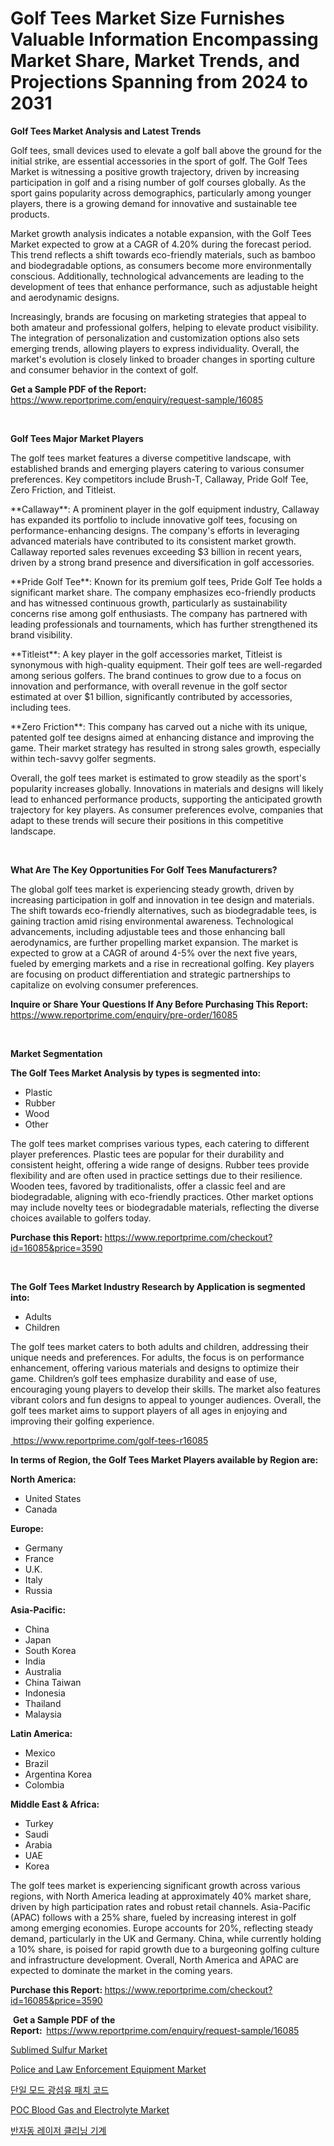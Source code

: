 <p><h1>Golf Tees Market Size Furnishes Valuable Information Encompassing Market Share, Market Trends, and Projections Spanning from 2024 to 2031</h1></p><p><strong>Golf Tees Market Analysis and Latest Trends</strong></p>
<p><p>Golf tees, small devices used to elevate a golf ball above the ground for the initial strike, are essential accessories in the sport of golf. The Golf Tees Market is witnessing a positive growth trajectory, driven by increasing participation in golf and a rising number of golf courses globally. As the sport gains popularity across demographics, particularly among younger players, there is a growing demand for innovative and sustainable tee products.</p><p>Market growth analysis indicates a notable expansion, with the Golf Tees Market expected to grow at a CAGR of 4.20% during the forecast period. This trend reflects a shift towards eco-friendly materials, such as bamboo and biodegradable options, as consumers become more environmentally conscious. Additionally, technological advancements are leading to the development of tees that enhance performance, such as adjustable height and aerodynamic designs.</p><p>Increasingly, brands are focusing on marketing strategies that appeal to both amateur and professional golfers, helping to elevate product visibility. The integration of personalization and customization options also sets emerging trends, allowing players to express individuality. Overall, the market's evolution is closely linked to broader changes in sporting culture and consumer behavior in the context of golf.</p></p>
<p><strong>Get a Sample PDF of the Report:&nbsp;</strong> <a href="https://www.reportprime.com/enquiry/request-sample/16085">https://www.reportprime.com/enquiry/request-sample/16085</a></p>
<p>&nbsp;</p>
<p><strong>Golf Tees Major Market Players</strong></p>
<p><p>The golf tees market features a diverse competitive landscape, with established brands and emerging players catering to various consumer preferences. Key competitors include Brush-T, Callaway, Pride Golf Tee, Zero Friction, and Titleist.</p><p>**Callaway**: A prominent player in the golf equipment industry, Callaway has expanded its portfolio to include innovative golf tees, focusing on performance-enhancing designs. The company's efforts in leveraging advanced materials have contributed to its consistent market growth. Callaway reported sales revenues exceeding $3 billion in recent years, driven by a strong brand presence and diversification in golf accessories.</p><p>**Pride Golf Tee**: Known for its premium golf tees, Pride Golf Tee holds a significant market share. The company emphasizes eco-friendly products and has witnessed continuous growth, particularly as sustainability concerns rise among golf enthusiasts. The company has partnered with leading professionals and tournaments, which has further strengthened its brand visibility.</p><p>**Titleist**: A key player in the golf accessories market, Titleist is synonymous with high-quality equipment. Their golf tees are well-regarded among serious golfers. The brand continues to grow due to a focus on innovation and performance, with overall revenue in the golf sector estimated at over $1 billion, significantly contributed by accessories, including tees.</p><p>**Zero Friction**: This company has carved out a niche with its unique, patented golf tee designs aimed at enhancing distance and improving the game. Their market strategy has resulted in strong sales growth, especially within tech-savvy golfer segments.</p><p>Overall, the golf tees market is estimated to grow steadily as the sport's popularity increases globally. Innovations in materials and designs will likely lead to enhanced performance products, supporting the anticipated growth trajectory for key players. As consumer preferences evolve, companies that adapt to these trends will secure their positions in this competitive landscape.</p></p>
<p>&nbsp;</p>
<p><strong>What Are The Key Opportunities For Golf Tees Manufacturers?</strong></p>
<p><p>The global golf tees market is experiencing steady growth, driven by increasing participation in golf and innovation in tee design and materials. The shift towards eco-friendly alternatives, such as biodegradable tees, is gaining traction amid rising environmental awareness. Technological advancements, including adjustable tees and those enhancing ball aerodynamics, are further propelling market expansion. The market is expected to grow at a CAGR of around 4-5% over the next five years, fueled by emerging markets and a rise in recreational golfing. Key players are focusing on product differentiation and strategic partnerships to capitalize on evolving consumer preferences.</p></p>
<p><strong>Inquire or Share Your Questions If Any Before Purchasing This Report:</strong> <a href="https://www.reportprime.com/enquiry/pre-order/16085">https://www.reportprime.com/enquiry/pre-order/16085</a></p>
<p>&nbsp;</p>
<p><strong>Market Segmentation</strong></p>
<p><strong>The Golf Tees Market Analysis by types is segmented into:</strong></p>
<p><ul><li>Plastic</li><li>Rubber</li><li>Wood</li><li>Other</li></ul></p>
<p><p>The golf tees market comprises various types, each catering to different player preferences. Plastic tees are popular for their durability and consistent height, offering a wide range of designs. Rubber tees provide flexibility and are often used in practice settings due to their resilience. Wooden tees, favored by traditionalists, offer a classic feel and are biodegradable, aligning with eco-friendly practices. Other market options may include novelty tees or biodegradable materials, reflecting the diverse choices available to golfers today.</p></p>
<p><strong>Purchase this Report:&nbsp;</strong><a href="https://www.reportprime.com/checkout?id=16085&price=3590">https://www.reportprime.com/checkout?id=16085&price=3590</a></p>
<p>&nbsp;</p>
<p><strong>The Golf Tees Market Industry Research by Application is segmented into:</strong></p>
<p><ul><li>Adults</li><li>Children</li></ul></p>
<p><p>The golf tees market caters to both adults and children, addressing their unique needs and preferences. For adults, the focus is on performance enhancement, offering various materials and designs to optimize their game. Children’s golf tees emphasize durability and ease of use, encouraging young players to develop their skills. The market also features vibrant colors and fun designs to appeal to younger audiences. Overall, the golf tees market aims to support players of all ages in enjoying and improving their golfing experience.</p></p>
<p><a href="https://www.reportprime.com/golf-tees-r16085">&nbsp;https://www.reportprime.com/golf-tees-r16085</a></p>
<p><strong>In terms of Region, the Golf Tees Market Players available by Region are:</strong></p>
<p>
    <p> <strong> North America: </strong>
        <ul>
            <li>United States</li>
            <li>Canada</li>
        </ul>
        </p> 
    <p> <strong> Europe: </strong>
        <ul>
            <li>Germany</li>
            <li>France</li>
            <li>U.K.</li>
            <li>Italy</li>
            <li>Russia</li>
        </ul>
        </p> 
    <p> <strong> Asia-Pacific: </strong>
        <ul>
            <li>China</li>
            <li>Japan</li>
            <li>South Korea</li>
            <li>India</li>
            <li>Australia</li>
            <li>China Taiwan</li>
            <li>Indonesia</li>
            <li>Thailand</li>
            <li>Malaysia</li>
        </ul>
        </p> 
    <p> <strong> Latin America: </strong>
        <ul>
            <li>Mexico</li>
            <li>Brazil</li>
            <li>Argentina Korea</li>
            <li>Colombia</li>
        </ul>
        </p> 
    <p> <strong> Middle East & Africa: </strong>
        <ul>
            <li>Turkey</li>
            <li>Saudi</li>
            <li>Arabia</li>
            <li>UAE</li>
            <li>Korea</li>
        </ul>
    </p>
    </p>
<p><p>The golf tees market is experiencing significant growth across various regions, with North America leading at approximately 40% market share, driven by high participation rates and robust retail channels. Asia-Pacific (APAC) follows with a 25% share, fueled by increasing interest in golf among emerging economies. Europe accounts for 20%, reflecting steady demand, particularly in the UK and Germany. China, while currently holding a 10% share, is poised for rapid growth due to a burgeoning golfing culture and infrastructure development. Overall, North America and APAC are expected to dominate the market in the coming years.</p></p>
<p><strong>Purchase this Report: </strong><a href="https://www.reportprime.com/checkout?id=16085&price=3590">https://www.reportprime.com/checkout?id=16085&price=3590</a></p>
<p>&nbsp;<strong>Get a Sample PDF of the Report:&nbsp;&nbsp;</strong><a href="https://www.reportprime.com/enquiry/request-sample/16085">https://www.reportprime.com/enquiry/request-sample/16085</a></p>
<p><strong></strong></p>
<p><p><a href="https://medium.com/@samirmayert46/the-comprehensive-sublimed-sulfur-market-research-report-is-essential-for-understanding-current-f22ea577bbf2">Sublimed Sulfur Market</a></p><p><a href="https://www.linkedin.com/pulse/exploring-police-law-enforcement-equipment-market-dynamics-ihwpc?trackingId=b%2FvGEKKxQL%2Bf%2BKilcVngGQ%3D%3D">Police and Law Enforcement Equipment Market</a></p><p><a href="https://medium.com/@eunicevaughan35/%EC%84%B8%EA%B3%84-single-mode-optical-fiber-patch-cord-market-%EC%9D%80-2024%EC%97%90%EC%84%9C-2031%EB%A1%9C-%EC%97%B0%ED%8F%89%EA%B7%A0-%EC%A6%9D%EA%B0%80%EC%9C%A8%EC%9D%84-%EB%B3%B4%EC%9D%BC-%EA%B2%83%EC%9C%BC%EB%A1%9C-%EC%98%88%EC%83%81%EB%90%A9%EB%8B%88%EB%8B%A4-f13d83f3db8c">단일 모드 광섬유 패치 코드</a></p><p><a href="https://www.linkedin.com/pulse/in-depth-analysis-global-poc-blood-gas-electrolyte-market-dnzte?trackingId=vRsUoqsBTeS1pz4BEOhuAg%3D%3D">POC Blood Gas and Electrolyte Market</a></p><p><a href="https://medium.com/@eunicevaughan35/semi-automatic-laser-cleaning-machine-market-%EC%9D%98-%EA%B8%80%EB%A1%9C%EB%B2%8C-%EC%8B%9C%EC%9E%A5-%EA%B0%9C%EC%9A%94%EB%8A%94-%EC%A0%84-%EC%84%B8%EA%B3%84-%EB%B0%8F-%EC%A3%BC%EC%9A%94-%EC%8B%9C%EC%9E%A5%EC%9D%98-%EC%82%B0%EC%97%85%EC%97%90-%EC%98%81%ED%96%A5%EC%9D%84-%EB%AF%B8%EC%B9%98%EB%8A%94-%EC%A3%BC%EC%9A%94-%ED%8A%B8%EB%A0%8C%EB%93%9C%EC%97%90-%EB%8C%80%ED%95%9C-7d313b97d06e">반자동 레이저 클리닝 기계</a></p></p>